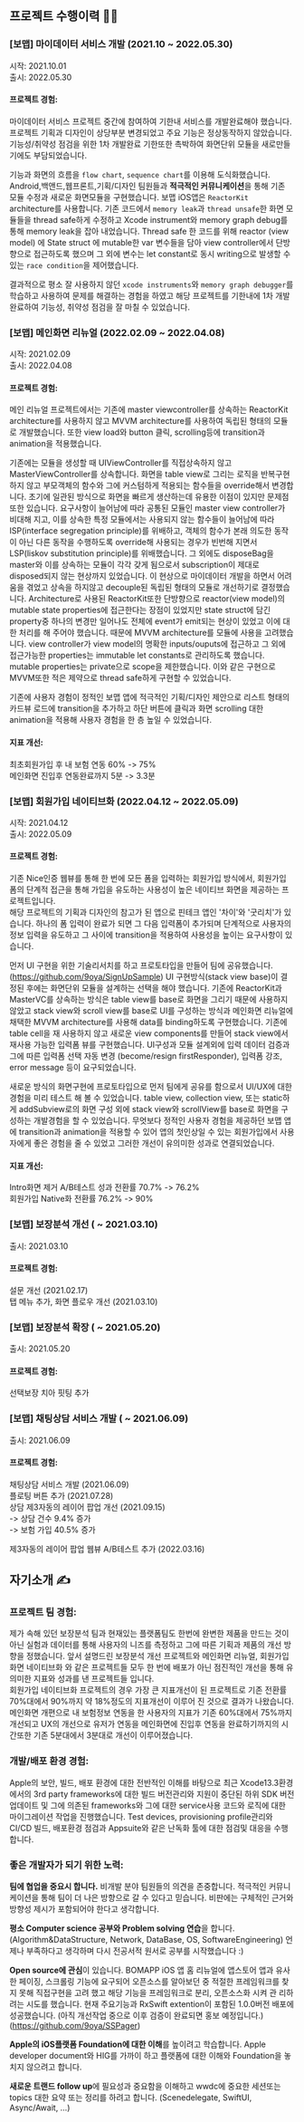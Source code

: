 ## 프로젝트 수행이력 👨‍💻
### [보맵] 마이데이터 서비스 개발 (2021.10 ~ 2022.05.30)
시작: 2021.10.01\
출시: 2022.05.30
#### 프로젝트 경험:
마이데이터 서비스 프로젝트 중간에 참여하여 기한내 서비스를 개발완료해야 했습니다. 프로젝트 기획과 디자인이 상당부분 변경되었고 주요 기능은 정상동작하지 않았습니다.
기능성/취약성 점검을 위한 1차 개발완료 기한또한 촉박하여 화면단위 모듈을 새로만들기에도 부담되었습니다.

기능과 화면의 흐름을 `flow chart`, `sequence chart`를 이용해 도식화했습니다. Android,백앤드,웹프론트,기획/디자인 팀원들과 **적극적인 커뮤니케이션**을 통해 기존 모듈 수정과 새로운 화면모듈을 구현했습니다. 보맵 iOS앱은 `ReactorKit` architecture를 사용합니다. 기존 코드에서 `memory leak`과 `thread unsafe`한 화면 모듈들을 thread safe하게 수정하고 Xcode instrument와 
memory graph debug를 통해 memory leak을 잡아 내었습니다. Thread safe 한 코드를 위해 reactor (view model) 에 State struct 에 mutable한 var 변수들을 담아 
view controller에서 단방향으로 접근하도록 했으며 그 외에 변수는 let constant로 동시 writing으로 발생할 수 있는 `race condition`을 제어했습니다.

결과적으로 평소 잘 사용하지 않던 `xcode instruments`와 `memory graph debugger`를 학습하고 사용하여 문제를 해결하는 경험을 하였고 
해당 프로젝트를 기한내에 1차 개발 완료하여 기능성, 취약성 점검을 잘 마칠 수 있었습니다.

### [보맵] 메인화면 리뉴얼 (2022.02.09 ~ 2022.04.08)
시작: 2021.02.09\
출시: 2022.04.08

#### 프로젝트 경험:
메인 리뉴얼 프로젝트에서는 기존에 master viewcontroller를 상속하는 ReactorKit architecture를 사용하지 않고 MVVM architecture를 사용하여 독립된 형태의 모듈로 개발했습니다. 또한 view load와 button 클릭, scrolling등에 transition과 animation을 적용했습니다.

기존에는 모듈을 생성할 때 UIViewController를 직접상속하지 않고 MasterViewController를 상속합니다. 화면을 table view로 그리는 로직을 반복구현하지 않고 부모객체의 함수와 그에 커스텀하게 적용되는 함수들을 override해서 변경합니다. 초기에 일관된 방식으로 화면을 빠르게 생산하는데 유용한 이점이 있지만 문제점 또한 있습니다. 요구사항이 늘어남에 따라 공통된 모듈인 master view controller가 비대해 지고, 이를 상속한 특정 모듈에서는 사용되지 않는 함수들이 늘어남에 따라 ISP(interface segregation principle)를 위배하고, 객체의 함수가 본래 의도한 동작이 아닌 다른 동작을 수행하도록 override해 사용되는 경우가 빈번해 지면서 LSP(liskov substitution principle)를 위배했습니다. 그 외에도 disposeBag을 master와 이를 상속하는 모듈이 각각 갖게 됨으로서 subscription이 제대로 disposed되지 않는 현상까지 있었습니다. 이 현상으로 마이데이터 개발을 하면서 어려움을 겪었고 상속을 하지않고 decouple된 독립된 형태의 모듈로 개선하기로 결정했습니다.
Architecture로 사용된 ReactorKit또한 단방향으로 reactor(view model)의 mutable state properties에 접근한다는 장점이 있었지만 state struct에 담긴 property중 하나의 변경만 일어나도 전체에 event가 emit되는 현상이 있었고 이에 대한 처리를 해 주어야 했습니다.
때문에 MVVM architecture를 모듈에 사용을 고려했습니다. view controller가 view model의 명확한 inputs/ouputs에 접근하고 그 외에 접근가능한 properties는 immutable let constants로 관리하도록 했습니다. mutable properties는 private으로 scope을 제한했습니다. 이와 같은 구현으로 MVVM또한 적은 제약으로 thread safe하게 구현할 수 있었습니다.

기존에 사용자 경험이 정적인 보맵 앱에 적극적인 기획/디자인 제안으로 리스트 형태의 카드뷰 로드에 transition을 추가하고 하단 버튼에 클릭과 화면 scrolling 대한 animation을 적용해 사용자 경험을 한 층 높일 수 있었습니다.
#### 지표 개선:
최초회원가입 후 내 보험 연동 60% -> 75%\
메인화면 진입후 연동완료까지 5분 -> 3.3분

### [보맵] 회원가입 네이티브화 (2022.04.12 ~ 2022.05.09)
시작: 2021.04.12\
출시: 2022.05.09
#### 프로젝트 경험:
기존 Nice인증 웹뷰를 통해 한 번에 모든 폼을 입력하는 회원가입 방식에서, 회원가입 폼의 단계적 접근을 통해 가입을 유도하는 사용성이 높은 네이티브 화면을 제공하는 프로젝트입니다.\
해당 프로젝트의 기획과 디자인의 참고가 된 앱으로 핀테크 앱인 '차이'와 '굿리치'가 있습니다. 하나의 폼 입력이 완료가 되면 그 다음 입력폼이 추가되며 단계적으로 사용자의 정보 입력을 유도하고 그 사이에 transition을 적용하여 사용성을 높이는 요구사항이 있습니다. 

먼저 UI 구현을 위한 기술리서치를 하고 프로토타입을 만들어 팀에 공유했습니다. (https://github.com/9oya/SignUpSample) UI 구현방식(stack view base)이 결정된 후에는 화면단위 모듈을 설계하는 선택을 해야 했습니다. 기존에 ReactorKit과 MasterVC를 상속하는 방식은 table view를 base로  화면을 그리기 때문에 사용하지 않았고 stack view와 scroll view를 base로 UI를 구성하는 방식과 메인화면 리뉴얼에 채택한 MVVM architecture를 사용해 data를 binding하도록 구현했습니다. 기존에 table cell을 재 사용하지 않고 새로운 view components를 만들어 stack view에서 재사용 가능한 입력폼 뷰를 구현했습니다. UI구성과 모듈 설계외에 입력 데이터 검증과 그에 따른 입력폼 선택 자동 변경 (become/resign firstResponder), 입력폼 강조, error message 등이 요구되었습니다.

새로운 방식의 화면구현에 프로토타입으로 먼저 팀에게 공유를 함으로서 UI/UX에 대한 경험을 미리 테스트 해 볼 수 있었습니다. table view, collection view, 또는 static하게 addSubview로의 화면 구성 외에 stack view와 scrollView를 base로 화면을 구성하는 개발경험을 할 수 있었습니다. 무엇보다 정적인 사용자 경험을 제공하던 보맵 앱에 transition과 animation을 적용할 수 있어 앱의 첫인상일 수 있는 회원가입에서 사용자에게 좋은 경험을 줄 수 있었고 그러한 개선이 유의미한 성과로 연결되었습니다.
#### 지표 개선:
Intro화면 제거 A/B테스트 성과 전환률 70.7% -> 76.2%\
회원가입 Native화 전환률 76.2% -> 90%

### [보맵] 보장분석 개선 ( ~ 2021.03.10)
출시: 2021.03.10
#### 프로젝트 경험:
설문 개선 (2021.02.17)\
탭 메뉴 추가, 화면 플로우 개선 (2021.03.10)

### [보맵] 보장분석 확장 ( ~ 2021.05.20)
출시: 2021.05.20
#### 프로젝트 경험:
선택보장 치아 핏팅 추가

### [보맵] 채팅상담 서비스 개발 ( ~ 2021.06.09)
출시: 2021.06.09
#### 프로젝트 경험:
채팅상담 서비스 개발 (2021.06.09)\
플로팅 버튼 추가 (2021.07.28)\
상담 제3자동의 레이어 팝업 개선 (2021.09.15)\
-> 상담 건수 9.4% 증가\
-> 보험 가입 40.5% 증가

제3자동의 레이어 팝업 웹뷰 A/B테스트 추가 (2022.03.16)

## 자기소개 ✍️
### 프로젝트 팀 경험:
제가 속해 있던 보장분석 팀과 현재있는 플랫폼팀도 한번에 완변한 제품을 만드는 것이 아닌 실험과 데이터를 통해 사용자의 니즈를 측정하고 그에 따른 기획과 제품의 개선 방향을 정했습니다. 앞서 설명드린 보장분석 개선 프로젝트와 메인화면 리뉴얼, 회원가입 화면 네이티브화 와 같은 프로젝트들 모두 한 번에 배포가 아닌 점진적인 개선을 통해 유의미한 지표와 성과를 낸 프로젝트들 입니다.\
회원가입 네이티브화 프로젝트의 경우 가장 큰 지표개선이 된 프로젝트로 기존 전환률 70%대에서 90%까지 약 18%정도의 지표개선이 이루어 진 것으로 결과가 나왔습니다.\
메인화면 개편으로 내 보험정보 연동을 한 사용자의 지표가 기존 60%대에서 75%까지 개선되고 UX의 개선으로 유저가 연동을 메인화면에 진입후 연동을 완료하기까지의 시간또한 기존 5분대에서 3분대로 개선이 이루어졌습니다.

### 개발/배포 환경 경험:
Apple의 보안, 빌드, 배포 환경에 대한 전반적인 이해를 바탕으로 최근 Xcode13.3환경에서의 3rd party frameworks에 대한 빌드 버전관리와 지원이 중단된 하위 SDK 버전 업데이트 및 그에 의존된 frameworks와 그에 대한 service사용 코드와 로직에 대한 마이그레이션 작업을 진행했습니다. Test devices, provisioning profile관리와 CI/CD 빌드, 배포환경 점검과 Appsuite와 같은 난독화 툴에 대한 점검및 대응을 수행합니다.

### 좋은 개발자가 되기 위한 노력:
**팀에 협업을 중요시 합니다.** 비개발 분야 팀원들의 의견을 존중합니다. 적극적인 커뮤니케이션을 통해 팀이 더 나은 방향으로 갈 수 있다고 믿습니다. 비판에는 구체적인 근거와 방향성 제시가 포함되어야 한다고 생각합니다.

**평소 Computer science 공부와 Problem solving 연습**을 합니다. (Algorithm&DataStructure, Network, DataBase, OS, SoftwareEngineering) 언제나 부족하다고 생각하며 다시 전공서적 원서로 공부를 시작했습니다 :)

**Open source에 관심**이 있습니다. BOMAPP iOS 앱 홈 리뉴얼에 앱스토어 앱과 유사한 페이징, 스크롤링 기능에 요구되어 오픈소스를 알아보던 중 적절한 프레임워크를 찾지 못해 직접구현을 고려 했고 해당 기능을 프레임워크로 분리, 오픈소스화 시켜 관 리하려는 시도를 했습니다. 현재 주요기능과 RxSwift extention이 포함된 1.0.0버전 배포에 성공했습니다. (아직 개선작업 중으로 이후 검증이 완료되면 홍보 예정입니다.) (https://github.com/9oya/SSPager)

**Apple의 iOS플랫폼 Foundation에 대한 이해**를 높이려고 학습합니다. Apple developer document와 HIG를 가까이 하고 플랫폼에 대한 이해와
Foundation을 놓치지 않으려고 합니다.

**새로운 트랜드 follow up**에 필요성과 중요함을 이해하고 wwdc에 중요한 세션또는 topics 대한 요약 또는 정리를 하려고 합니다. (Scenedelegate, SwiftUI, Async/Await, …) 
